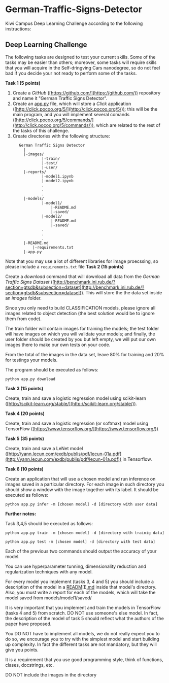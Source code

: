 # German-Traffic-Signs-Detector
Kiwi Campus Deep Learning Challenge according to the following instructions:

## Deep Learning Challenge

The following tasks are designed to test your current skills. Some of the tasks may be easier than others; moreover, some tasks will require skills that you will acquire in the Self-dringving Cars nanodegree, so do not feel bad if you decide your not ready to perform some of the tasks.

**Task 1 (5 points)**

1. Create a *GitHub* ([https://github.com/](https://github.com/)) repository and name it "German Traffic Signs Detector".
2. Create an [app.py](http://application.py) file, which will store a *Click* application ([http://click.pocoo.org/5/](http://click.pocoo.org/5/)); this will be the main program, and you will implement several comands ([http://click.pocoo.org/5/commands/](http://click.pocoo.org/5/commands/)), which are related to the rest of the tasks of this challenge. 
3. Create directories with the following structure:
```
      German Traffic Signs Detector
      	|
      	|-images/
      			|-train/
      			|-test/
      			|-user/
      	|-reports/
      			|-model1.ipynb
      			|-model2.ipynb
      			.
      			.
      			.
      	|-models/
      			|-model1/
      				|-README.md
      				|-saved/
      			|-model2/
      				|-README.md
      				|-saved/
      			.
      			.
      			.
      	|-README.md
            |-requirements.txt
      	|-app.py
```
Note that you may use a lot of different libraries for image proecssing, so please include a `requirements.txt` file
**Task 2 (15 points)** 

Create a *download* command that will download all data from the *German Traffic Signs Dataset* ([http://benchmark.ini.rub.de/?section=gtsdb&subsection=dataset](http://benchmark.ini.rub.de/?section=gtsdb&subsection=dataset)). This will store the the data set inside an *images* folder.

Since you only need to build CLASSIFICATION models, please ignore all images related to object detection (the best solution would be to ignore them from code).

The train folder will contain images for training the models; the test folder will have images on which you will validate your models; and finally, the user folder should be created by you but left empty, we will put our own images there to make our own tests on your code. 

From the total of the images in the data set, leave 80% for training and 20% for testings your models.

The program should be executed as follows:

    python app.py download

**Task 3 (15 points)**  

Create, train and save a logistic regression model using scikit-learn ([http://scikit-learn.org/stable/](http://scikit-learn.org/stable/)). 

**Task 4 (20 points)**

Create, train and save a logistic regression (or softmax) model using TensorFlow ([https://www.tensorflow.org/](https://www.tensorflow.org/))

**Task 5 (35 points)**

Create, train and save a LeNet model ([http://yann.lecun.com/exdb/publis/pdf/lecun-01a.pdf](http://yann.lecun.com/exdb/publis/pdf/lecun-01a.pdf)) in Tensorflow. 

**Task 6 (10 points)**

Create an application that will use a chosen model and run inference on images saved in a particular directory. For each image in such directory you should show a window with the image together with its label. It should be executed as follows:

    python app.py infer -m [chosen model] -d [directory with user data]

**Further notes:**

Task 3,4,5 should be executed as follows:

    python app.py train -m [chosen model] -d [directory with trainig data]

    python app.py test -m [chosen model] -d [directory with test data]

Each of the previous two commands should output the accuracy of your model.

You can use hyperparameter tunning, dimensionality reduction and regularization techniques with any model.

For every model you implement (tasks 3, 4 and 5) you should include a description of the model in a [READM](http://readm.md)[E[.md](http://readm.md) inside that model's directory. Also, you must write a report for each of the models, which will take the model saved from models/model1/saved/ 

It is very important that you implement and train the models in TensorFlow (tasks 4 and 5) from scratch. DO NOT use someone's else model. In fact, the description of the model of task 5 should reflect what the authors of the paper have proposed.

You DO NOT have to implement all models, we do not really expect you to do so, we encourage you to try with the simplest model and start building up complexity. In fact the different tasks are not mandatory, but they will give you points.

It is a requirement that you use good programming style, think of functions, clases, docstrings, etc.

DO NOT include the images in the directory

